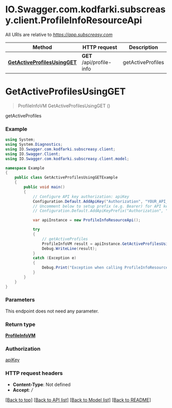 # IO.Swagger.com.kodfarki.subscreasy.client.ProfileInfoResourceApi

All URIs are relative to *https://app.subscreasy.com*

Method | HTTP request | Description
------------- | ------------- | -------------
[**GetActiveProfilesUsingGET**](ProfileInfoResourceApi.md#getactiveprofilesusingget) | **GET** /api/profile-info | getActiveProfiles


<a name="getactiveprofilesusingget"></a>
# **GetActiveProfilesUsingGET**
> ProfileInfoVM GetActiveProfilesUsingGET ()

getActiveProfiles

### Example
```csharp
using System;
using System.Diagnostics;
using IO.Swagger.com.kodfarki.subscreasy.client;
using IO.Swagger.Client;
using IO.Swagger.com.kodfarki.subscreasy.client.model;

namespace Example
{
    public class GetActiveProfilesUsingGETExample
    {
        public void main()
        {
            // Configure API key authorization: apiKey
            Configuration.Default.AddApiKey("Authorization", "YOUR_API_KEY");
            // Uncomment below to setup prefix (e.g. Bearer) for API key, if needed
            // Configuration.Default.AddApiKeyPrefix("Authorization", "Bearer");

            var apiInstance = new ProfileInfoResourceApi();

            try
            {
                // getActiveProfiles
                ProfileInfoVM result = apiInstance.GetActiveProfilesUsingGET();
                Debug.WriteLine(result);
            }
            catch (Exception e)
            {
                Debug.Print("Exception when calling ProfileInfoResourceApi.GetActiveProfilesUsingGET: " + e.Message );
            }
        }
    }
}
```

### Parameters
This endpoint does not need any parameter.

### Return type

[**ProfileInfoVM**](ProfileInfoVM.md)

### Authorization

[apiKey](../README.md#apiKey)

### HTTP request headers

 - **Content-Type**: Not defined
 - **Accept**: */*

[[Back to top]](#) [[Back to API list]](../README.md#documentation-for-api-endpoints) [[Back to Model list]](../README.md#documentation-for-models) [[Back to README]](../README.md)

